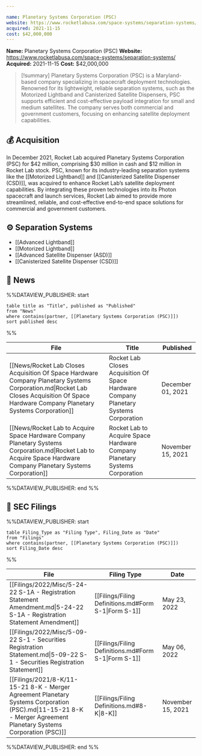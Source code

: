 ```yaml
---

name: Planetary Systems Corporation (PSC)
website: https://www.rocketlabusa.com/space-systems/separation-systems/
acquired: 2021-11-15
cost: $42,000,000
---
```


**Name:** Planetary Systems Corporation (PSC)
**Website:** https://www.rocketlabusa.com/space-systems/separation-systems/
**Acquired:** 2021-11-15
**Cost:** $42,000,000

>[!summary]
Planetary Systems Corporation (PSC) is a Maryland-based company specializing in spacecraft deployment technologies. Renowned for its lightweight, reliable separation systems, such as the Motorized Lightband and Canisterized Satellite Dispensers, PSC supports efficient and cost-effective payload integration for small and medium satellites. The company serves both commercial and government customers, focusing on enhancing satellite deployment capabilities.
## 💰 Acquisition

In December 2021, Rocket Lab acquired Planetary Systems Corporation (PSC) for $42 million, comprising $30 million in cash and $12 million in Rocket Lab stock. PSC, known for its industry-leading separation systems like the [[Motorized Lightband]] and [[Canisterized Satellite Dispenser (CSD)]], was acquired to enhance Rocket Lab’s satellite deployment capabilities. By integrating these proven technologies into its Photon spacecraft and launch services, Rocket Lab aimed to provide more streamlined, reliable, and cost-effective end-to-end space solutions for commercial and government customers.

## ⚙️ Separation Systems

- [[Advanced Lightband]]
- [[Motorized Lightband]]
- [[Advanced Satellite Dispenser (ASD)]]
- [[Canisterized Satellite Dispenser (CSD)]]

## 📰 News
%%DATAVIEW_PUBLISHER: start
```
table title as "Title", published as "Published"
from "News"
where contains(partner, [[Planetary Systems Corporation (PSC)]])
sort published desc
```
%%

| File                                                                                                                                                                                     | Title                                                                                  | Published         |
| ---------------------------------------------------------------------------------------------------------------------------------------------------------------------------------------- | -------------------------------------------------------------------------------------- | ----------------- |
| [[News/Rocket Lab Closes Acquisition Of Space Hardware Company Planetary Systems Corporation.md\|Rocket Lab Closes Acquisition Of Space Hardware Company Planetary Systems Corporation]] | Rocket Lab Closes Acquisition Of Space Hardware Company Planetary Systems Corporation  | December 01, 2021 |
| [[News/Rocket Lab to Acquire Space Hardware Company Planetary Systems Corporation.md\|Rocket Lab to Acquire Space Hardware Company Planetary Systems Corporation]]                       | Rocket Lab to Acquire Space Hardware Company Planetary Systems Corporation             | November 15, 2021 |

%%DATAVIEW_PUBLISHER: end %%
## 💼 **SEC** Filings
%%DATAVIEW_PUBLISHER: start
```
table Filing_Type as "Filing Type", Filing_Date as "Date"
from "Filings"
where contains(partner, [[Planetary Systems Corporation (PSC)]])
sort Filing_Date desc

```
%%

| File                                                                                                                                                             | Filing Type                                          | Date              |
| ---------------------------------------------------------------------------------------------------------------------------------------------------------------- | ---------------------------------------------------- | ----------------- |
| [[Filings/2022/Misc/5-24-22 S-1A - Registration Statement Amendment.md\|5-24-22 S-1A - Registration Statement Amendment]]                                        | [[Filings/Filing Definitions.md#Form S-1\|Form S-1]] | May 23, 2022      |
| [[Filings/2022/Misc/5-09-22 S-1 - Securities Registration Statement.md\|5-09-22 S-1 - Securities Registration Statement]]                                        | [[Filings/Filing Definitions.md#Form S-1\|Form S-1]] | May 06, 2022      |
| [[Filings/2021/8-K/11-15-21 8-K - Merger Agreement Planetary Systems Corporation (PSC).md\|11-15-21 8-K - Merger Agreement Planetary Systems Corporation (PSC)]] | [[Filings/Filing Definitions.md#8-K\|8-K]]           | November 15, 2021 |

%%DATAVIEW_PUBLISHER: end %%
